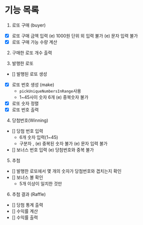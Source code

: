 # 기능 목록

1. 로또 구매 (buyer)
- [X] 로또 구매 금액 입력
    (e) 1000원 단위 외 입력 불가
    (e) 문자 입력 불가
- [X] 로또 구매 가능 수량 계산

2. 구매한 로또 개수 출력

3. 발행한 로또
- [] 발행된 로또 생성
- [X] 로또 번호 생성 (make)
    - `pickUniqueNumbersInRange`사용
    - 1~45사이 숫자 6개
    (e) 중복숫자 불가
- [X] 로또 숫자 정렬
- [X] 로또 번호 출력

4. 당첨번호(Winning)
- [] 당첨 번호 입력
    - 6개 숫자 입력(1~45)
    - 구분자 ,
    (e) 중복된 숫자 불가
    (e) 문자 입력 불가
- [] 보너스 번호 입력
    (e) 당첨번호와 중복 불가

5. 추첨
- [] 발행한 로또에서 몇 개의 숫자가 당첨번호와 겹치는지 확인
- [] 보너스 볼 확인
    - 5개 이상이 일치한 것만

6. 추첨 결과 (Raffle)
- [] 당첨 통계 출력
- [] 수익률 계산
- [] 수익률 출력